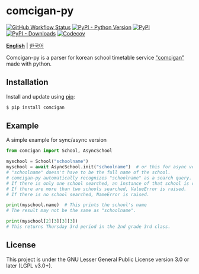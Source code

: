 # comcigan-py

[![GitHub Workflow Status](https://img.shields.io/github/actions/workflow/status/Coder-Iro/comcigan-py/test.yml?label=action&logo=github&style=flat-square)](https://github.com/Coder-Iro/comcigan-py/actions) [![PyPI - Python Version](https://img.shields.io/pypi/pyversions/comcigan?logo=python&style=flat-square)](https://pypi.org/project/comcigan/) [![PyPI](https://img.shields.io/pypi/v/comcigan?logo=python&style=flat-square)](https://pypi.org/project/comcigan/) [![PyPI - Downloads](https://img.shields.io/pypi/dm/comcigan?style=flat-square)](https://pypi.org/project/comcigan/) [![Codecov](https://img.shields.io/codecov/c/github/Coder-Iro/comcigan-py?logo=codecov&style=flat-square)](https://app.codecov.io/gh/Coder-Iro/comcigan-py)

[**English**](./README.en.md) | [한국어](./README.md)

Comcigan-py is a parser for korean school timetable service ["comcigan"](http://컴시간학생.kr) made with python.

## Installation

Install and update using [pip](https://pip.pypa.io/en/stable/quickstart/):

```sh
$ pip install comcigan
```

## Example

A simple example for sync/async version

```python
from comcigan import School, AsyncSchool

myschool = School("schoolname")
myschool = await AsyncSchool.init("schoolname")  # or this for async version
# "schoolname" doesn't have to be the full name of the school.
# comcigan-py automatically recognizes "schoolname" as a search query.
# If there is only one school searched, an instance of that school is created.
# If there are more than two schools searched, ValueError is raised.
# If there is no school searched, NameError is raised.

print(myschool.name)  # This prints the school's name
# The result may not be the same as "schoolname".

print(myschool[2][3][3][3])
# This returns Thursday 3rd period in the 2nd grade 3rd class.
```

## License

This project is under the GNU Lesser General Public License version 3.0 or later (LGPL v3.0+).
